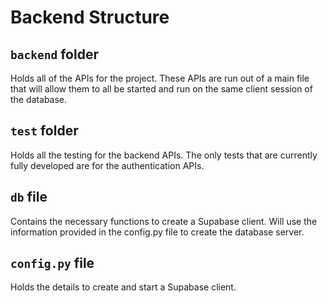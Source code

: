 # Backend Structure

## `backend` folder

Holds all of the APIs for the project. These APIs are run out of a main file that will allow them to all be started and run on the same client session of the database.

## `test` folder

Holds all the testing for the backend APIs. The only tests that are currently fully developed are for the authentication APIs.

## `db` file

Contains the necessary functions to create a Supabase client. Will use the information provided in the config.py file to create the database server.

## `config.py` file 

Holds the details to create and start a Supabase client.
